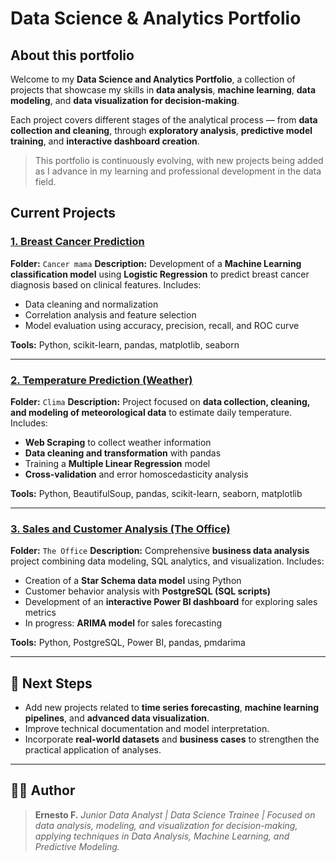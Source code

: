 # Data Science & Analytics Portfolio

## About this portfolio

Welcome to my **Data Science and Analytics Portfolio**, a collection of projects that showcase my skills in **data analysis**, **machine learning**, **data modeling**, and **data visualization for decision-making**.

Each project covers different stages of the analytical process — from **data collection and cleaning**, through **exploratory analysis**, **predictive model training**, and **interactive dashboard creation**.

> This portfolio is continuously evolving, with new projects being added as I advance in my learning and professional development in the data field.



## Current Projects

### [1. Breast Cancer Prediction](Cancer%20mama/Regresion_Log_CancerMama_EN.ipynb)

**Folder:** `Cancer mama`
**Description:**
Development of a **Machine Learning classification model** using **Logistic Regression** to predict breast cancer diagnosis based on clinical features.
Includes:

* Data cleaning and normalization
* Correlation analysis and feature selection
* Model evaluation using accuracy, precision, recall, and ROC curve

**Tools:** Python, scikit-learn, pandas, matplotlib, seaborn

---

### [2. Temperature Prediction (Weather)](Clima/README_en.md)

**Folder:** `Clima`
**Description:**
Project focused on **data collection, cleaning, and modeling of meteorological data** to estimate daily temperature.
Includes:

* **Web Scraping** to collect weather information
* **Data cleaning and transformation** with pandas
* Training a **Multiple Linear Regression** model
* **Cross-validation** and error homoscedasticity analysis

**Tools:** Python, BeautifulSoup, pandas, scikit-learn, seaborn, matplotlib

---

### [3. Sales and Customer Analysis (The Office)](TheOffice/README_en.md)

**Folder:** `The Office`
**Description:**
Comprehensive **business data analysis** project combining data modeling, SQL analytics, and visualization.
Includes:

* Creation of a **Star Schema data model** using Python
* Customer behavior analysis with **PostgreSQL (SQL scripts)**
* Development of an **interactive Power BI dashboard** for exploring sales metrics
* In progress: **ARIMA model** for sales forecasting

**Tools:** Python, PostgreSQL, Power BI, pandas, pmdarima

---

## 🚀 Next Steps

* Add new projects related to **time series forecasting**, **machine learning pipelines**, and **advanced data visualization**.
* Improve technical documentation and model interpretation.
* Incorporate **real-world datasets** and **business cases** to strengthen the practical application of analyses.

---

## 👨‍💻 Author

> **Ernesto F.**
> *Junior Data Analyst | Data Science Trainee | Focused on data analysis, modeling, and visualization for decision-making, applying techniques in Data Analysis, Machine Learning, and Predictive Modeling.*

